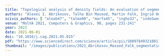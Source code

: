 ```yaml
---
title: "Topological analysis of density fields: An evaluation of segmentation methods"
authors: "Alexei I. Abrikosov, Talha Bin Masood, Martin Falk, Ingrid Hotz"
scivis_authors: [ "aleab47", "talma90", "marfa45", "ingho32", "indoSwed" ]
venue: "MolVA 2021, Computers & Graphics, 98, pages 231-241"
year: 2021
date: 2021-06-01
doi: "10.1016/j.cag.2021.05.015"
pdf: "https://www.sciencedirect.com/science/article/pii/S009784932100114X/pdfft?isDTMRedir=true&download=true"
thumbnail: "/images/publications/2021_Abrikosov_Masood_Falk_segmentation.png"
---
```

